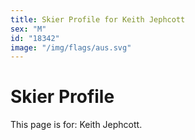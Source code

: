 ```yaml
---
title: Skier Profile for Keith Jephcott
sex: "M"
id: "18342"
image: "/img/flags/aus.svg" 
---
```


# Skier Profile

This page is for: Keith Jephcott.
    